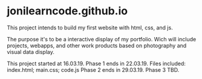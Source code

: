 # jonilearncode.github.io

This project intends to build my first website with html, css, and js.

The purpose it's to be a interactive display of my portfolio. Wich will include projects, webapps, and other work products based on photography and visual data display.

This project started at 16.03.19.
Phase 1 ends in 22.03.19.
    Files included: index.html; main.css; code.js
Phase 2 ends in 29.03.19.
Phase 3 TBD.